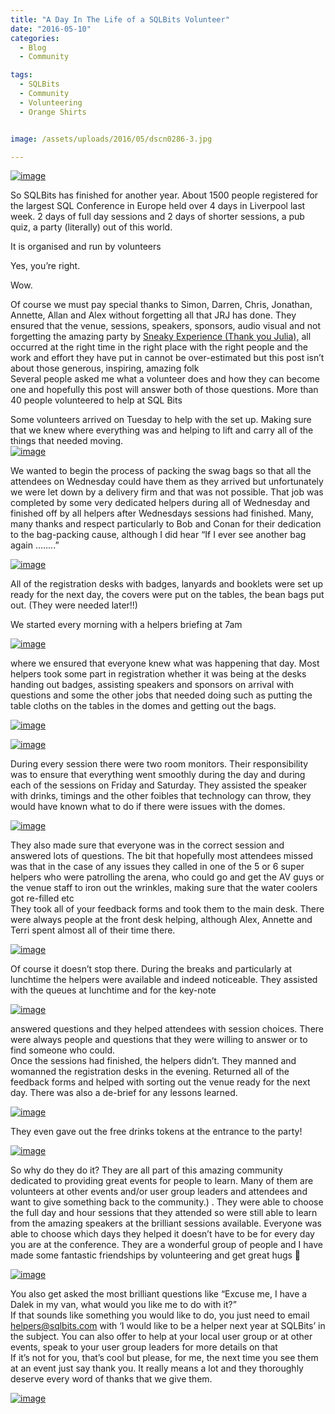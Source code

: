 ```yaml
---
title: "A Day In The Life of a SQLBits Volunteer"
date: "2016-05-10" 
categories:
  - Blog
  - Community

tags:
  - SQLBits
  - Community
  - Volunteering
  - Orange Shirts


image: /assets/uploads/2016/05/dscn0286-3.jpg

---
```

[![image](https://blog.robsewell.com/assets/uploads/2016/05/dscn0286-3.jpg)](https://blog.robsewell.com/assets/uploads/2016/05/dscn0286-3.jpg) 

So SQLBits has finished for another year. About 1500 people registered for the largest SQL Conference in Europe held over 4 days in Liverpool last week. 2 days of full day sessions and 2 days of shorter sessions, a pub quiz, a party (literally) out of this world.  
  
It is organised and run by volunteers  
  
Yes, you’re right. 
  
Wow.  
  
Of course we must pay special thanks to Simon, Darren, Chris, Jonathan, Annette, Allan and Alex without forgetting all that JRJ has done. They ensured that the venue, sessions, speakers, sponsors, audio visual and not forgetting the amazing party by <A href="http://sneakyexperience.co.uk/" target=_blank>Sneaky Experience (Thank you Julia),</A> all occurred at the right time in the right place with the right people and the work and effort they have put in cannot be over-estimated but this post isn’t about those generous, inspiring, amazing folk  
Several people asked me what a volunteer does and how they can become one and hopefully this post will answer both of those questions. More than 40 people volunteered to help at SQL Bits  

Some volunteers arrived on Tuesday to help with the set up. Making sure that we knew where everything was and helping to lift and carry all of the things that needed moving.  
[![image](https://blog.robsewell.com/assets/uploads/2016/05/wp_20160504_07_13_44_pro-2.jpg)](https://blog.robsewell.com/assets/uploads/2016/05/wp_20160504_07_13_44_pro-2.jpg)  

We wanted to begin the process of packing the swag bags so that all the attendees on Wednesday could have them as they arrived but unfortunately we were let down by a delivery firm and that was not possible. That job was completed by some very dedicated helpers during all of Wednesday and finished off by all helpers after Wednesdays sessions had finished. Many, many thanks and respect particularly to Bob and Conan for their dedication to the bag-packing cause, although I did hear “If I ever see another bag again ……..”  

[![image](https://blog.robsewell.com/assets/uploads/2016/05/bean-bags.jpg)](https://blog.robsewell.com/assets/uploads/2016/05/bean-bags.jpg)

All of the registration desks with badges, lanyards and booklets were set up ready for the next day, the covers were put on the tables, the bean bags put out. (They were needed later!!)  

We started every morning with a helpers briefing at 7am  

[![image](https://blog.robsewell.com/assets/uploads/2016/05/wp_20160506_07_40_18_pro-2.jpg)](https://blog.robsewell.com/assets/uploads/2016/05/wp_20160506_07_40_18_pro-2.jpg)  

where we ensured that everyone knew what was happening that day. Most helpers took some part in registration whether it was being at the desks handing out badges, assisting speakers and sponsors on arrival with questions and some the other jobs that needed doing such as putting the table cloths on the tables in the domes and getting out the bags.  

[![image](https://blog.robsewell.com/assets/uploads/2016/05/wp_20160504_10_31_33_pro-2.jpg)](https://blog.robsewell.com/assets/uploads/2016/05/wp_20160504_10_31_33_pro-2.jpg)  

[![image](https://blog.robsewell.com/assets/uploads/2016/05/dscn0284.jpg)](https://blog.robsewell.com/assets/uploads/2016/05/dscn0284.jpg)  

During every session there were two room monitors. Their responsibility was to ensure that everything went smoothly during the day and during each of the sessions on Friday and Saturday. They assisted the speaker with drinks, timings and the other foibles that technology can throw, they would have known what to do if there were issues with the domes.  

[![image](https://blog.robsewell.com/assets/uploads/2016/05/dome-monitoring.jpg)](https://blog.robsewell.com/assets/uploads/2016/05/dome-monitoring.jpg)  

They also made sure that everyone was in the correct session and answered lots of questions. The bit that hopefully most attendees missed was that in the case of any issues they called in one of the 5 or 6 super helpers who were patrolling the arena, who could go and get the AV guys or the venue staff to iron out the wrinkles, making sure that the water coolers got re-filled etc  
They took all of your feedback forms and took them to the main desk. There were always people at the front desk helping, although Alex, Annette and Terri spent almost all of their time there.  

[![image](https://blog.robsewell.com/assets/uploads/2016/05/wp_20160504_15_32_59_pro.jpg)](https://blog.robsewell.com/assets/uploads/2016/05/wp_20160504_15_32_59_pro.jpg)  

Of course it doesn’t stop there. During the breaks and particularly at lunchtime the helpers were available and indeed noticeable. They assisted with the queues at lunchtime and for the key-note  

[![image](https://blog.robsewell.com/assets/uploads/2016/05/wp_20160506_09_37_35_pro.jpg)](https://blog.robsewell.com/assets/uploads/2016/05/wp_20160506_09_37_35_pro.jpg)  


answered questions and they helped attendees with session choices. There were always people and questions that they were willing to answer or to find someone who could.  
Once the sessions had finished, the helpers didn’t. They manned and womanned the registration desks in the evening. Returned all of the feedback forms and helped with sorting out the venue ready for the next day. There was also a de-brief for any lessons learned.  

[![image](https://blog.robsewell.com/assets/uploads/2016/05/wp_20160504_17_54_40_pro-21.jpg)](https://blog.robsewell.com/assets/uploads/2016/05/wp_20160504_17_54_40_pro-21.jpg)  

They even gave out the free drinks tokens at the entrance to the party!   

[![image](https://blog.robsewell.com/assets/uploads/2016/05/dscn0376-2.jpg)](https://blog.robsewell.com/assets/uploads/2016/05/dscn0376-2.jpg)  

So why do they do it? They are all part of this amazing community dedicated to providing great events for people to learn. Many of them are volunteers at other events and/or user group leaders and attendees and want to give something back to the community.) . They were able to choose the full day and hour sessions that they attended so were still able to learn from the amazing speakers at the brilliant sessions available. Everyone was able to choose which days they helped it doesn’t have to be for every day you are at the conference. They are a wonderful group of people and I have made some fantastic friendships by volunteering and get great hugs 🙂  

[![image](https://blog.robsewell.com/assets/uploads/2016/05/wp_20160506_09_15_33_pro-2.jpg)](https://blog.robsewell.com/assets/uploads/2016/05/wp_20160506_09_15_33_pro-2.jpg)  

You also get asked the most brilliant questions like “Excuse me, I have a Dalek in my van, what would you like me to do with it?”  
If that sounds like something you would like to do, you just need to email helpers@sqlbits.com with ‘I would like to be a helper next year at SQLBits’ in the subject. You can also offer to help at your local user group or at other events, speak to your user group leaders for more details on that  
If it’s not for you, that’s cool but please, for me, the next time you see them at an event just say thank you. It really means a lot and they thoroughly deserve every word of thanks that we give them.  

[![image](https://blog.robsewell.com/assets/uploads/2016/05/thankyou.jpg)](https://blog.robsewell.com/assets/uploads/2016/05/thankyou.jpg)  
